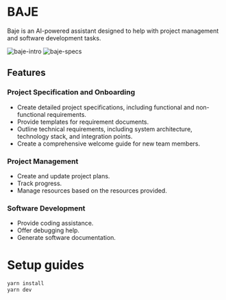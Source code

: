 # BAJE

Baje is an AI-powered assistant designed to help with project management and software development tasks.

![baje-intro](https://github.com/wesionaryTEAM/Baje/assets/79510196/f206b5dd-3e0a-47e8-8e65-88355daa442b)
![baje-specs](https://github.com/wesionaryTEAM/Baje/assets/79510196/7e91a943-4898-4157-b843-50edc7ff9178)



## Features

### Project Specification and Onboarding
- Create detailed project specifications, including functional and non-functional requirements.
- Provide templates for requirement documents.
- Outline technical requirements, including system architecture, technology stack, and integration points.
- Create a comprehensive welcome guide for new team members.

### Project Management
- Create and update project plans.
- Track progress.
- Manage resources based on the resources provided.

### Software Development
- Provide coding assistance.
- Offer debugging help.
- Generate software documentation.


# Setup guides
```zsh
yarn install
yarn dev

